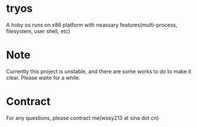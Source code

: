 # tryos
A hoby os runs on x86 platform with neassary features(multi-process, filesystem, user shell, etc)

# Note
Currently this project is unstable, and there are some works to do to make it clear. Please waite for a while.

# Contract
For any questions, please contract me(wssy213 at sina dot cn)
